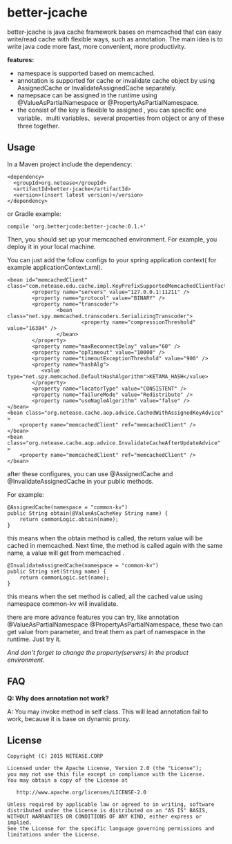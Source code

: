 # better-jcache

better-jcache is java cache framework bases on memcached that can easy write/read cache with flexible ways, such as annotation. The main idea is to write java code more fast, more convenient, more productivity.

**features:**
* namespace is supported based on memcached.
* annotation is supported for cache or invalidate cache object by using AssignedCache or InvalidateAssignedCache separately.
* namepsace can be assigned in the runtime using @ValueAsPartialNamespace or @PropertyAsPartialNamespace.
* the consist of the key is flexible to assigned , you can specific one variable、multi variables、several properties from object or any of these three together.


Usage
---

In a Maven project include the dependency:
```
<dependency>
  <groupId>org.netease</groupId>
  <artifactId>better-jcache</artifactId>
  <version>(insert latest version)</version>
</dependency>
```
or Gradle example:
```
compile 'org.betterjcode:better-jcache:0.1.+'
```


Then, you should set up your memcached environment. For example, you deploy it in your local machine.

You can just add the follow configs to your spring application context( for example applicationContext.xml).

```
<bean id="memcachedClient" class="com.netease.edu.cache.impl.KeyPrefixSupportedMemcachedClientFactory">
        <property name="servers" value="127.0.0.1:11211" />
        <property name="protocol" value="BINARY" />
        <property name="transcoder">
                <bean class="net.spy.memcached.transcoders.SerializingTranscoder">
                        <property name="compressionThreshold" value="16384" />
                </bean>
        </property>
        <property name="maxReconnectDelay" value="60" />
        <property name="opTimeout" value="10000" />
        <property name="timeoutExceptionThreshold" value="900" />
        <property name="hashAlg">
           <value type="net.spy.memcached.DefaultHashAlgorithm">KETAMA_HASH</value>
        </property>
        <property name="locatorType" value="CONSISTENT" />
        <property name="failureMode" value="Redistribute" />
        <property name="useNagleAlgorithm" value="false" />
</bean>
<bean class="org.netease.cache.aop.advice.CachedWithAssignedKeyAdvice" >
	<property name="memcachedClient" ref="memcachedClient" />
</bean>
<bean class="org.netease.cache.aop.advice.InvalidateCacheAfterUpdateAdvice" >
	<property name="memcachedClient" ref="memcachedClient" />
</bean>
```

after these configures, you can use @AssignedCache and @InvalidateAssignedCache in your public methods.

For example:
```
@AssignedCache(namespace = "common-kv")
public String obtain(@ValueAsCacheKey String name) {
	return commonLogic.obtain(name);
}
```
this means when the obtain method is called, the return value will be cached in memcached. Next time, the method is called again with the same name,  a value will get from memcached .

```
@InvalidateAssignedCache(namespace = "common-kv")
public String set(String name) {
	return commonLogic.set(name);
}
```
this means when the set method is called, all the cached value using namespace common-kv will invalidate.

there are more advance features you can try, like  annotation @ValueAsPartialNamespace @PropertyAsPartialNamespace, these two can get value from parameter, and treat them as part of namespace in the runtime. Just try it.

_And don't forget to change the property(servers) in the product environment._


FAQ
---

**Q: Why does annotation  not work?**

A: You may invoke method in self class. This will lead annotation fail to work, because it is base on dynamic proxy.





License
---

```
Copyright (C) 2015 NETEASE.CORP

Licensed under the Apache License, Version 2.0 (the "License");
you may not use this file except in compliance with the License.
You may obtain a copy of the License at

   http://www.apache.org/licenses/LICENSE-2.0

Unless required by applicable law or agreed to in writing, software
distributed under the License is distributed on an "AS IS" BASIS,
WITHOUT WARRANTIES OR CONDITIONS OF ANY KIND, either express or implied.
See the License for the specific language governing permissions and
limitations under the License.
```
